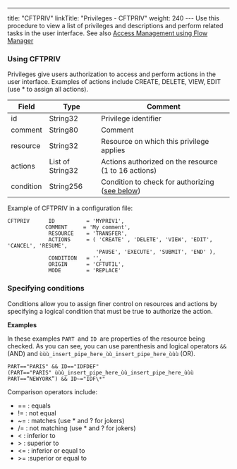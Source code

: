 ---
title: "CFTPRIV"
linkTitle: "Privileges - CFTPRIV"
weight: 240
--- Use this procedure to view a list of privileges and descriptions and perform related tasks in the user interface. See also [Access Management using Flow Manager](../../../../internal_a_m_start_here/fm_access_management)

### Using CFTPRIV

Privileges give users authorization to access and perform actions in the user interface. Examples of actions include CREATE, DELETE, VIEW, EDIT (use \* to assign all actions).

| Field | Type | Comment |
| --- | --- | --- |
| id | String32 | Privilege identifier |
| comment | String80 | Comment |
| resource | String32 | Resource on which this privilege applies |
| actions | List of String32 | Actions authorized on the resource (1 to 16 actions) |
| condition | String256 | Condition to check for authorizing ([see below](#Specifyi)) |

Example of CFTPRIV in a configuration file:

```
CFTPRIV      ID          = 'MYPRIV1',
            COMMENT     = 'My comment',
             RESOURCE    = 'TRANSFER',
             ACTIONS     = ( 'CREATE' , 'DELETE', 'VIEW', 'EDIT', 'CANCEL', 'RESUME',
                            'PAUSE', 'EXECUTE', 'SUBMIT', 'END' ),
             CONDITION   = '',
             ORIGIN      = 'CFTUTIL',
             MODE        = 'REPLACE'
```
<span id="Specifyi"></span>

### Specifying conditions

Conditions allow you to assign finer control on resources and actions by specifying a logical condition that must be true to authorize the action.

****Examples****

In these examples `PART `and `ID `are properties of the resource being checked. As you can see, you can use parenthesis and logical operators `&&` (AND) and `ùùù_insert_pipe_here_ùù_insert_pipe_here_ùùù` (OR).

```
PART=="PARIS" && ID=="IDFDEF"
(PART=="PARIS" ùùù_insert_pipe_here_ùù_insert_pipe_here_ùùù PART==”NEWYORK”) && ID~="IDF\*"
```

Comparison operators include:

- == : equals
- != : not equal
- ~= : matches (use \* and ? for jokers)
- /= : not matching (use \* and ? for jokers)
- &lt; : inferior to
- &gt; : superior to
- &lt;= : inferior or equal to
- &gt;= :superior or equal to
